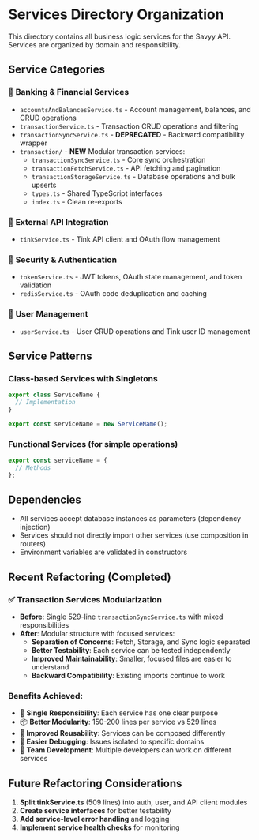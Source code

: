 # Services Directory Organization

This directory contains all business logic services for the Savyy API. Services are organized by domain and responsibility.

## Service Categories

### 🏦 **Banking & Financial Services**

- `accountsAndBalancesService.ts` - Account management, balances, and CRUD operations
- `transactionService.ts` - Transaction CRUD operations and filtering
- `transactionSyncService.ts` - **DEPRECATED** - Backward compatibility wrapper
- `transaction/` - **NEW** Modular transaction services:
  - `transactionSyncService.ts` - Core sync orchestration
  - `transactionFetchService.ts` - API fetching and pagination
  - `transactionStorageService.ts` - Database operations and bulk upserts
  - `types.ts` - Shared TypeScript interfaces
  - `index.ts` - Clean re-exports

### 🔗 **External API Integration**

- `tinkService.ts` - Tink API client and OAuth flow management

### 🔐 **Security & Authentication**

- `tokenService.ts` - JWT tokens, OAuth state management, and token validation
- `redisService.ts` - OAuth code deduplication and caching

### 👤 **User Management**

- `userService.ts` - User CRUD operations and Tink user ID management

## Service Patterns

### Class-based Services with Singletons

```typescript
export class ServiceName {
  // Implementation
}

export const serviceName = new ServiceName();
```

### Functional Services (for simple operations)

```typescript
export const serviceName = {
  // Methods
};
```

## Dependencies

- All services accept database instances as parameters (dependency injection)
- Services should not directly import other services (use composition in routers)
- Environment variables are validated in constructors

## Recent Refactoring (Completed)

### ✅ **Transaction Services Modularization**

- **Before**: Single 529-line `transactionSyncService.ts` with mixed responsibilities
- **After**: Modular structure with focused services:
  - **Separation of Concerns**: Fetch, Storage, and Sync logic separated
  - **Better Testability**: Each service can be tested independently
  - **Improved Maintainability**: Smaller, focused files are easier to understand
  - **Backward Compatibility**: Existing imports continue to work

### Benefits Achieved:

- 🎯 **Single Responsibility**: Each service has one clear purpose
- 📦 **Better Modularity**: 150-200 lines per service vs 529 lines
- 🔄 **Improved Reusability**: Services can be composed differently
- 🐛 **Easier Debugging**: Issues isolated to specific domains
- 👥 **Team Development**: Multiple developers can work on different services

## Future Refactoring Considerations

1. **Split tinkService.ts** (509 lines) into auth, user, and API client modules
2. **Create service interfaces** for better testability
3. **Add service-level error handling** and logging
4. **Implement service health checks** for monitoring
